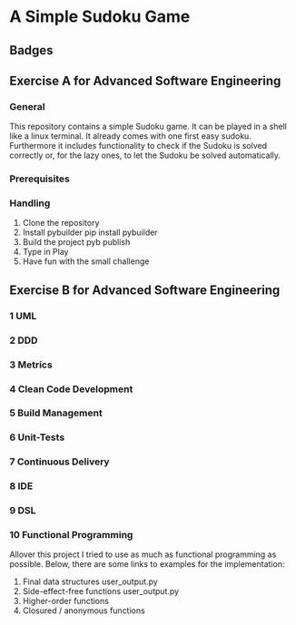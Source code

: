 # A Simple Sudoku Game
## Badges

## Exercise A for Advanced Software Engineering
### General

This repository contains a simple Sudoku game. It can be played in a shell like a linux terminal. 
It already comes with one first easy sudoku. Furthermore it includes functionality to check if the Sudoku is solved correctly or, for the lazy ones, to let the Sudoku be solved automatically.

### Prerequisites

### Handling
1. Clone the repository
2. Install pybuilder
pip install pybuilder
3. Build the project
pyb publish
4. Type in Play
5. Have fun with the small challenge

## Exercise B for Advanced Software Engineering
### 1 UML

### 2 DDD

### 3 Metrics

### 4 Clean Code Development

### 5 Build Management

### 6 Unit-Tests

### 7 Continuous Delivery

### 8 IDE

### 9 DSL

### 10 Functional Programming

Allover this project I tried to use as much as functional programming as possible. Below, there are some links to examples for the implementation:
1. Final data structures user_output.py
2. Side-effect-free functions user_output.py
3. Higher-order functions
4. Closured / anonymous functions